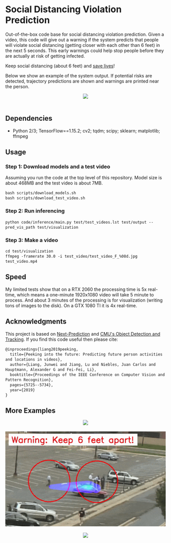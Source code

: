 # Social Distancing Violation Prediction

Out-of-the-box code base for social distancing violation prediction. Given a video, this code will give out a warning if the system predicts that people will violate social distancing (getting closer with each other than 6 feet) in the next 5 seconds. This early warnings could help stop people before they are actually at risk of getting infected.

Keep social distancing (about 6 feet) and [save lives](https://www.cdc.gov/)!

Below we show an example of the system output. If potential risks are detected, trajectory predictions are shown and warnings are printed near the person.

<div align="center">
  <div style="">
      <img src="images/VIRAT_S_000008.short.cut.gif" width="600px" />
  </div>
  <br/>
</div>


## Dependencies
+ Python 2/3; TensorFlow==1.15.2; cv2; tqdm; scipy; sklearn; matplotlib; ffmpeg

## Usage
### Step 1: Download models and a test video
Assuming you run the code at the top level of this repository. Model size is about 468MB and the test video is about 7MB.
```
bash scripts/download_models.sh
bash scripts/download_test_video.sh
```

### Step 2: Run inferencing
```
python code/inference/main.py test/test_videos.lst test/output --pred_vis_path test/visualization
```

### Step 3: Make a video
```
cd test/visualization
ffmpeg -framerate 30.0 -i test_video/test_video_F_%08d.jpg test_video.mp4
```

## Speed
My limited tests show that on a RTX 2060 the processing time is 5x real-time, which means a one-minute 1920x1080 video will take 5 minute to process. And about 3 minutes of the processing is for visualization (writing tons of images to the disk). On a GTX 1080 TI it is 4x real-time.

## Acknowledgments
This project is based on [Next-Prediction](https://github.com/google/next-prediction) and [CMU's Object Detection and Tracking](https://github.com/JunweiLiang/Object_Detection_Tracking).
If you find this code useful then please cite:
```
@inproceedings{liang2019peeking,
  title={Peeking into the future: Predicting future person activities and locations in videos},
  author={Liang, Junwei and Jiang, Lu and Niebles, Juan Carlos and Hauptmann, Alexander G and Fei-Fei, Li},
  booktitle={Proceedings of the IEEE Conference on Computer Vision and Pattern Recognition},
  pages={5725--5734},
  year={2019}
}
```

## More Examples
<div align="center">
  <div style="">
      <img src="images/VIRAT_S_040104_04_000854_000934.crop.gif" width="600px" />
  </div>
  <br/>
  <div style="">
      <img src="images/VIRAT_S_000201_05_001081_001215.crop.gif" width="600px" />
  </div>
  <br/>
  <div style="">
      <img src="images/VIRAT_S_040104_01_000227_000457.crop.gif" width="500px" />
  </div>
</div>

